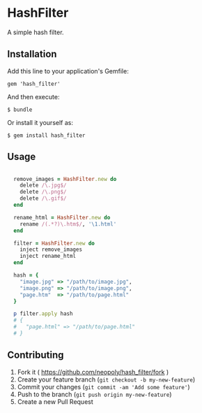 # HashFilter

A simple hash filter.

## Installation

Add this line to your application's Gemfile:

    gem 'hash_filter'

And then execute:

    $ bundle

Or install it yourself as:

    $ gem install hash_filter

## Usage

```ruby

  remove_images = HashFilter.new do
    delete /\.jpg$/
    delete /\.png$/
    delete /\.gif$/
  end

  rename_html = HashFilter.new do
    rename /(.*?)\.htm$/, '\1.html'
  end

  filter = HashFilter.new do
    inject remove_images
    inject rename_html
  end

  hash = {
    "image.jpg" => "/path/to/image.jpg",
    "image.png" => "/path/to/image.png",
    "page.htm"  => "/path/to/page.html"
  }

  p filter.apply hash
  # {
  #   "page.html" => "/path/to/page.html"
  # }

```

## Contributing

1. Fork it ( https://github.com/neopoly/hash_filter/fork )
2. Create your feature branch (`git checkout -b my-new-feature`)
3. Commit your changes (`git commit -am 'Add some feature'`)
4. Push to the branch (`git push origin my-new-feature`)
5. Create a new Pull Request
